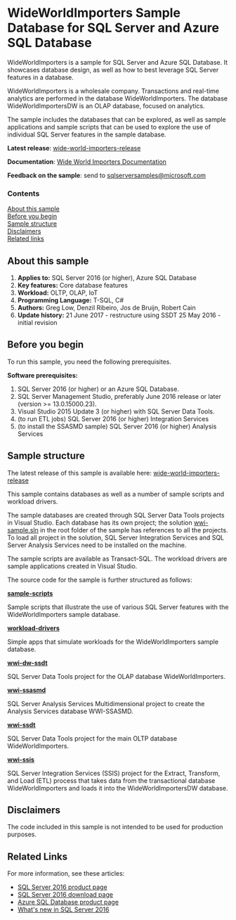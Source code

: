 # WideWorldImporters Sample Database for SQL Server and Azure SQL Database

WideWorldImporters is a sample for SQL Server and Azure SQL Database. It showcases database design, as well as how to best leverage SQL Server features in a database.

WideWorldImporters is a wholesale company. Transactions and real-time analytics are performed in the database WideWorldImporters. The database WideWorldImportersDW is an OLAP database, focused on analytics.

The sample includes the databases that can be explored, as well as sample applications and sample scripts that can be used to explore the use of individual SQL Server features in the sample database.

**Latest release**: [wide-world-importers-release](http://go.microsoft.com/fwlink/?LinkID=800630)

**Documentation**: [Wide World Importers Documentation](http://go.microsoft.com/fwlink/?LinkID=800631)

**Feedback on the sample**: send to [sqlserversamples@microsoft.com](mailto:sqlserversamples@microsoft.com)

### Contents

[About this sample](#about-this-sample)<br/>
[Before you begin](#before-you-begin)<br/>
[Sample structure](#run-this-sample)<br/>
[Disclaimers](#disclaimers)<br/>
[Related links](#related-links)<br/>


<a name=about-this-sample></a>

## About this sample

<!-- Delete the ones that don't apply -->
1. **Applies to:** SQL Server 2016 (or higher), Azure SQL Database
1. **Key features:** Core database features
1. **Workload:** OLTP, OLAP, IoT
1. **Programming Language:** T-SQL, C#
1. **Authors:** Greg Low, Denzil Ribeiro, Jos de Bruijn, Robert Cain
1. **Update history:**
	21 June 2017 - restructure using SSDT
	25 May 2016 - initial revision


<a name=before-you-begin></a>

## Before you begin

To run this sample, you need the following prerequisites.

**Software prerequisites:**

<!-- Examples -->
1. SQL Server 2016 (or higher) or an Azure SQL Database.
2. SQL Server Management Studio, preferably June 2016 release or later (version >= 13.0.15000.23).
3. Visual Studio 2015 Update 3 (or higher) with SQL Server Data Tools.
4. (to run ETL jobs) SQL Server 2016 (or higher) Integration Services
5. (to install the SSASMD sample) SQL Server 2016 (or higher) Analysis Services

<a name=run-this-sample></a>

## Sample structure

The latest release of this sample is available here: [wide-world-importers-release](http://go.microsoft.com/fwlink/?LinkID=800630)

This sample contains databases as well as a number of sample scripts and workload drivers.

The sample databases are created through SQL Server Data Tools projects in Visual Studio. Each database has its own project; the solution [wwi-sample.sln](wwi-sample.sln) in the root folder of the sample has references to all the projects. To load all project in the solution, SQL Server Integration Services and SQL Server Analysis Services need to be installed on the machine.

The sample scripts are available as Transact-SQL. The workload drivers are sample applications created in Visual Studio.

The source code for the sample is further structured as follows:

__[sample-scripts](sample-scripts/)__

Sample scripts that illustrate the use of various SQL Server features with the WideWorldImporters sample database.

__[workload-drivers](workload-drivers/)__

Simple apps that simulate workloads for the WideWorldImporters sample database.

__[wwi-dw-ssdt](wwi-dw-ssdt/)__

SQL Server Data Tools project for the OLAP database WideWorldImporters.

__[wwi-ssasmd](wwi-ssasmd/)__

SQL Server Analysis Services Multidimensional project to create the Analysis Services database WWI-SSASMD.

__[wwi-ssdt](wwi-ssdt/)__

SQL Server Data Tools project for the main OLTP database WideWorldImporters.

__[wwi-ssis](wwi-ssis/)__

SQL Server Integration Services (SSIS) project for the Extract, Transform, and Load (ETL) process that takes data from the transactional database WideWorldImporters and loads it into the WideWorldImportersDW database.



<a name=disclaimers></a>

## Disclaimers
The code included in this sample is not intended to be used for production purposes.

<a name=related-links></a>

## Related Links
<!-- Links to more articles. Remember to delete "en-us" from the link path. -->
For more information, see these articles:
- [SQL Server 2016 product page](https://www.microsoft.com/server-cloud/products/sql-server-2016/)
- [SQL Server 2016 download page](https://www.microsoft.com/evalcenter/evaluate-sql-server-2016)
- [Azure SQL Database product page](https://azure.microsoft.com/services/sql-database/)
- [What's new in SQL Server 2016](https://msdn.microsoft.com/en-us/library/bb500435.aspx)
